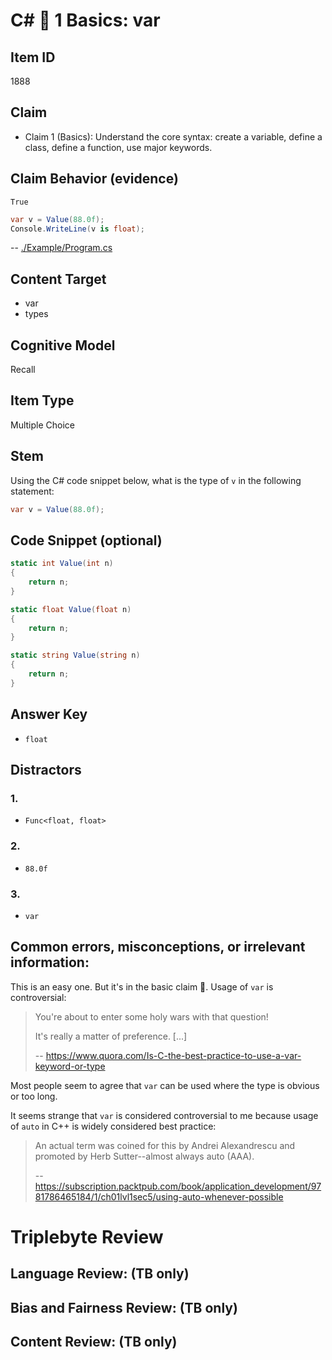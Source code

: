 # C# 🎵 1 Basics: var


## Item ID
1888

## Claim
-   Claim 1 (Basics): Understand the core syntax: create a variable, define a class, define a function, use major keywords.


## Claim Behavior (evidence)
```
True
```
```csharp
var v = Value(88.0f);
Console.WriteLine(v is float);
```
-- [./Example/Program.cs](./Example/Program.cs)


## Content Target
* var
* types


## Cognitive Model
Recall


## Item Type
Multiple Choice


## Stem

Using the C# code snippet below,
what is the type of `v` in the following statement:
```csharp
var v = Value(88.0f);
```


## Code Snippet (optional)
```csharp
static int Value(int n)
{
    return n;
}

static float Value(float n)
{
    return n;
}

static string Value(string n)
{
    return n;
}
```


## Answer Key
* `float`


## Distractors


### 1.
* `Func<float, float>`


### 2.
* `88.0f`


### 3.
* `var`


## Common errors, misconceptions, or irrelevant information:

This is an easy one.  But it's in the basic claim 🤷‍.
Usage of `var` is controversial: 

> You're about to enter some holy wars with that question!
> 
> It's really a matter of preference. [...]
>
> -- https://www.quora.com/Is-C-the-best-practice-to-use-a-var-keyword-or-type

Most people seem to agree that `var` can be used where the type is obvious or too long.

It seems strange that `var` is considered controversial to me because usage of `auto` in C++ is widely considered best practice:
>  An actual term was coined for this by Andrei Alexandrescu and promoted by Herb Sutter--almost always auto (AAA).
>
> -- https://subscription.packtpub.com/book/application_development/9781786465184/1/ch01lvl1sec5/using-auto-whenever-possible


# Triplebyte Review


## Language Review: (TB only)


## Bias and Fairness Review: (TB only)


## Content Review: (TB only)

